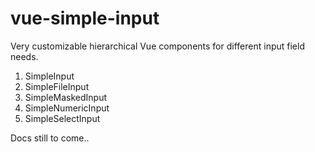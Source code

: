 # vue-simple-input

Very customizable hierarchical Vue components for different input field needs.

1. SimpleInput
2. SimpleFileInput
3. SimpleMaskedInput
4. SimpleNumericInput
5. SimpleSelectInput

Docs still to come..
